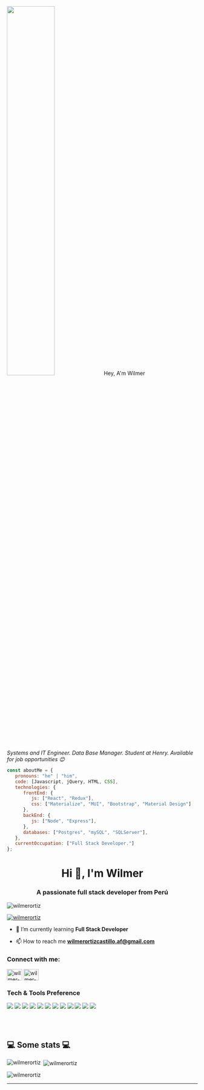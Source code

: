 <img src="https://raw.githubusercontent.com/abhisheknaiidu/abhisheknaiidu/master/code.gif" style="width: 50%;"/>
Hey, A'm Wilmer


<p><em>Systems and IT Engineer. Data Base Manager. Student at Henry. Available for job opportunities 😊</br>
</em></p>


```javascript
const aboutMe = {
   pronouns: "he" | "him",
   code: [Javascript, jQuery, HTML, CSS],
   technologies: {
      frontEnd: {
         js: ["React", "Redux"],
         css: ["Materialize", "MUI", "Bootstrap", "Material Design"]
      },
      backEnd: {
         js: ["Node", "Express"],
      },
      databases: ["Postgres", "mySQL", "SQLServer"],
   },
   currentOccupation: ["Full Stack Developer."]
};
```
<h1 align="center">Hi 👋, I'm Wilmer</h1>
<h3 align="center">A passionate full stack developer from Perú</h3>

<p align="left"> <img src="https://komarev.com/ghpvc/?username=wilmerortiz&label=Profile%20views&color=0e75b6&style=flat" alt="wilmerortiz" /> </p>

<p align="left"> <a href="https://github.com/ryo-ma/github-profile-trophy"><img src="https://github-profile-trophy.vercel.app/?username=wilmerortiz" alt="wilmerortiz" /></a> </p>

- 🌱 I’m currently learning **Full Stack Developer**

- 📫 How to reach me **wilmerortizcastillo.af@gmail.com**

<h3 align="left">Connect with me:</h3>
<p align="left">
<a href="https://linkedin.com/in/wilmer-ortiz-castillo" target="blank"><img align="center" src="https://raw.githubusercontent.com/rahuldkjain/github-profile-readme-generator/master/src/images/icons/Social/linked-in-alt.svg" alt="wilmer-ortiz-castillo" height="30" width="40" /></a>
<a href="https://fb.com/wilmer.ortizcastillo" target="blank"><img align="center" src="https://raw.githubusercontent.com/rahuldkjain/github-profile-readme-generator/master/src/images/icons/Social/facebook.svg" alt="wilmer-af" height="30" width="40" /></a>
</p>

### Tech & Tools Preference

<img src = "https://img.shields.io/badge/-HTML5-E34F26?style=flat&logo=html5&logoColor=white"> <img src = "https://img.shields.io/badge/-CSS3-1572B6?style=flat&logo=css3&logoColor=white">
<img src="https://img.shields.io/badge/-Bootstrap-563D7C?style=flat&logo=bootstrap&logoColor=white">
<img src="https://img.shields.io/badge/-JavaScript-eed718?style=flat&logo=javascript&logoColor=ffffff">
<img src="https://img.shields.io/badge/-React-000000?style=flat&logo=react&logoColor=00c8ff">
<img src="https://img.shields.io/badge/-MySQL-F29111?style=flat&logo=mysql&logoColor=FFFFFF">
<img src="https://img.shields.io/badge/-Express.js-787878?style=flat">
<img src="https://img.shields.io/badge/-Node.js-3C873A?style=flat&logo=Node.js&logoColor=white">
<img src="https://img.shields.io/badge/-Progressive Web Apps-5A0FC8?style=flat">
<img src="http://img.shields.io/badge/-Git-F1502F?style=flat&logo=git&logoColor=FFFFFF">
<img src="http://img.shields.io/badge/-Github-000000?style=flat&logo=github&logoColor=FFFFFF">
<img src="http://img.shields.io/badge/-VS%20Code-007ACC?style=flat&logo=visual%20studio%20code&logoColor=white">

</br></br>
<h2>💻 Some stats 💻</h2>

<p><img align="left" src="https://github-readme-stats.vercel.app/api/top-langs?username=wilmerortiz&show_icons=true&locale=en&layout=compact" alt="wilmerortiz" /></p>

<p>&nbsp;<img align="center" src="https://github-readme-stats.vercel.app/api?username=wilmerortiz&show_icons=true&locale=en" alt="wilmerortiz" /></p>

<p><img align="center" src="https://github-readme-streak-stats.herokuapp.com/?user=wilmerortiz&" alt="wilmerortiz" /></p>

---
